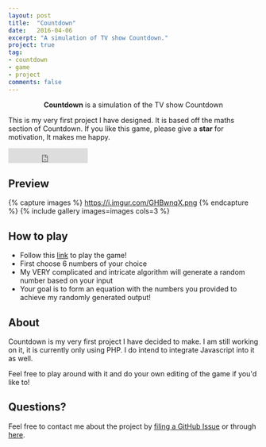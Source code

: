 ```yaml
---
layout: post
title:  "Countdown"
date:   2016-04-06
excerpt: "A simulation of TV show Countdown."
project: true
tag:
- countdown 
- game
- project
comments: false
---   
```

    
<center><b>Countdown</b> is a simulation of the TV show Countdown</center>
     
 This is my very first project I have designed. It is based off the maths section of Countdown. If you like this game, please give a **star** for motivation, It makes me happy.

<iframe src="https://ghbtns.com/github-btn.html?user=baapham&repo=Countdown&type=star&count=false&size=large" frameborder="0" scrolling="0" width="160px" height="30px"></iframe>    
      
## Preview
{% capture images %}
	https://i.imgur.com/GHBwnqX.png
{% endcapture %}
{% include gallery images=images cols=3 %}

## How to play
* Follow this [link](http://128.199.244.10/countdown/) to play the game!  
* First choose 6 numbers of your choice
* My VERY complicated and intricate algorithm will generate a random number based on your input 
* Your goal is to form an equation with the numbers you provided to achieve my randomly generated output!

## About

Countdown is my very first project I have decided to make. I am still working on it, it is currently only using PHP. I do intend to integrate Javascript into it as well.

Feel free to play around with it and do your own editing of the game if you'd like to!

## Questions?

Feel free to contact me about the project by [filing a GitHub Issue](https://github.com/baapham/Countdown/issues/new) or through [here](https://docs.google.com/forms/d/e/1FAIpQLSd9IREp_MrXR5jPXZxhAOGAjgLmHD0vXJ8kfE_IQKsDEXwHyw/viewform).
